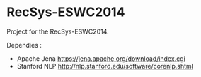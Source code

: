 RecSys-ESWC2014
===============

Project for the RecSys-ESWC2014.

Dependies :
 * Apache Jena https://jena.apache.org/download/index.cgi
 * Stanford NLP http://nlp.stanford.edu/software/corenlp.shtml